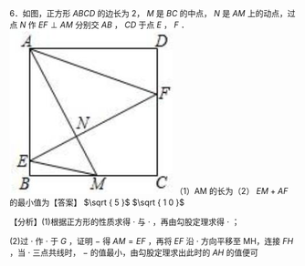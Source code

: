 6．如图，正方形 $A B C D$ 的边长为 2， $M$ 是 $B C$ 的中点， $N$ 是 $A M$ 上的动点，过点 $N$ 作 $E F \perp A M$ 分别交 $A B$ ， $C D$ 于点 $E$ ， $F$ ．
![](<../../qs_image_DB/专题2-6__逆等线之乾坤大挪移（解析版）/26c4c07600a8906bde1a1343855a5cd641fa7861d24ac899ab3b0bb7922b89e5.jpg>)
（1）AM 的长为（2） $E M + A F$ 的最小值为【答案】 $\sqrt { 5 }$ $\sqrt { 1 0 }$

【分析】(1)根据正方形的性质求得 $\cdot$ 与 $\cdot$ ，再由勾股定理求得 $\cdot$ ；

(2)过 $\cdot$ 作 $\cdot$ 于 $G$ ，证明 $-$ 得 $A M { = } E F$ ，再将 $E F$ 沿 $\cdot$ 方向平移至 MH，连接 $F H$ ，当 $\cdot$ 三点共线时， $-$ 的值最小，由勾股定理求出此时的 $A H$ 的值便可
